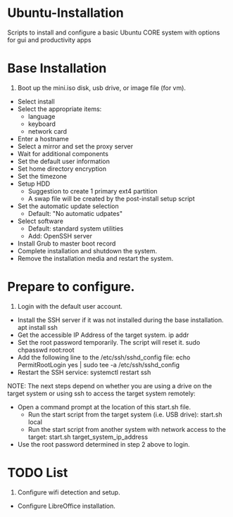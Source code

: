 # Ubuntu-Installation
Scripts to install and configure a basic Ubuntu CORE system with options for gui and productivity apps

# Base Installation
1. Boot up the mini.iso disk, usb drive, or image file (for vm).
- Select install
- Select the appropriate items:
   - language
   - keyboard
   - network card
- Enter a hostname
- Select a mirror and set the proxy server
- Wait for additional components
- Set the default user information
- Set home directory encryption
- Set the timezone
- Setup HDD
    - Suggestion to create 1 primary ext4 partition
    - A swap file will be created by the post-install setup script
- Set the automatic update selection
    - Default: "No automatic udpates"
- Select software
    - Default: standard system utilities
    - Add: OpenSSH server
- Install Grub to master boot record
- Complete installation and shutdown the system.
- Remove the installation media and restart the system.

# Prepare to configure.
1. Login with the default user account.
- Install the SSH server if it was not installed during the base installation.
        apt install ssh
- Get the accessible IP Address of the target system.
        ip addr
- Set the root password temporarily. The script will reset it.
        sudo chpasswd root:root
- Add the following line to the /etc/ssh/sshd_config file:
        echo PermitRootLogin yes | sudo tee -a /etc/ssh/sshd_config
- Restart the SSH service:
        systemctl restart ssh

 NOTE: The next steps depend on whether you are using a drive on the target system or using ssh to access the target system remotely:
- Open a command prompt at the location of this start.sh file.
    - Run the start script from the target system (i.e. USB drive):
   start.sh local
    - Run the start script from another system with network access to the target:
   start.sh target_system_ip_address
- Use the root password determined in step 2 above to login.


# TODO List
1. Configure wifi detection and setup.
- Configure LibreOffice installation.
